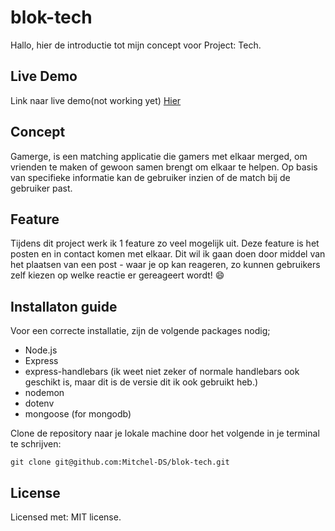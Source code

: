 # blok-tech
Hallo, hier de introductie tot mijn concept voor Project: Tech.

## Live Demo
Link naar live demo(not working yet) [Hier](https://github.com/Mitchel-DS/blok-tech)

## Concept
Gamerge, is een matching applicatie die gamers met elkaar merged, om vrienden te maken of gewoon samen brengt om elkaar te helpen. Op basis van specifieke informatie kan de gebruiker inzien of de match bij de gebruiker past.

## Feature
Tijdens dit project werk ik 1 feature zo veel mogelijk uit. Deze feature is het posten en in contact komen met elkaar. Dit wil ik gaan doen door middel van het plaatsen van een post - waar je op kan reageren, zo kunnen gebruikers zelf kiezen op welke reactie er gereageert wordt! :smile:

## Installaton guide
Voor een correcte installatie, zijn de volgende packages nodig;

- Node.js
- Express
- express-handlebars (ik weet niet zeker of normale handlebars ook geschikt is, maar dit is de versie dit ik ook gebruikt heb.)
- nodemon
- dotenv
- mongoose (for mongodb)

Clone de repository naar je lokale machine door het volgende in je terminal te schrijven:

```
git clone git@github.com:Mitchel-DS/blok-tech.git
```

## License
Licensed met: MIT license</a>. 
